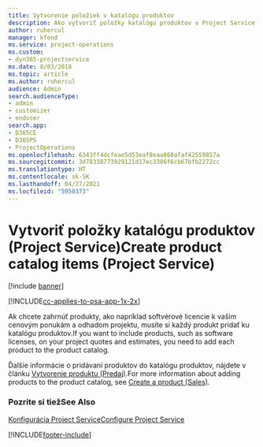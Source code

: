 ```yaml
---
title: Vytvorenie položiek v katalógu produktov
description: Ako vytvoriť položky katalógu produktov v Project Service
author: ruhercul
manager: kfend
ms.service: project-operations
ms.custom:
- dyn365-projectservice
ms.date: 8/03/2018
ms.topic: article
ms.author: ruhercul
audience: Admin
search.audienceType:
- admin
- customizer
- enduser
search.app:
- D365CE
- D365PS
- ProjectOperations
ms.openlocfilehash: 6343ff4dcfeae5d53eaf8eaa860afaf42559857a
ms.sourcegitcommit: 3d78338773929121d17ec3386f6cb67bfb2272cc
ms.translationtype: HT
ms.contentlocale: sk-SK
ms.lasthandoff: 04/27/2021
ms.locfileid: "5950373"
---
```

# <a name="create-product-catalog-items-project-service"></a><span data-ttu-id="1e771-103">Vytvoriť položky katalógu produktov (Project Service)</span><span class="sxs-lookup"><span data-stu-id="1e771-103">Create product catalog items (Project Service)</span></span>

[!include [banner](../includes/psa-now-project-operations.md)]

[!INCLUDE[cc-applies-to-psa-app-1x-2x](../includes/cc-applies-to-psa-app-1x-2x.md)]

<span data-ttu-id="1e771-104">Ak chcete zahrnúť produkty, ako napríklad softvérové licencie k vašim cenovým ponukám a odhadom projektu, musíte si každý produkt pridať ku katalógu produktov.</span><span class="sxs-lookup"><span data-stu-id="1e771-104">If you want to include products, such as software licenses, on your project quotes and estimates, you need to add each product to the product catalog.</span></span>  
  
 <span data-ttu-id="1e771-105">Ďalšie informácie o pridávaní produktov do katalógu produktov, nájdete v článku [Vytvorenie produktu (Predaj)](/dynamics365/sales-enterprise/create-product-sales).</span><span class="sxs-lookup"><span data-stu-id="1e771-105">For more information about adding products to the product catalog, see [Create a product (Sales)](/dynamics365/sales-enterprise/create-product-sales).</span></span>  
  
### <a name="see-also"></a><span data-ttu-id="1e771-106">Pozrite si tiež</span><span class="sxs-lookup"><span data-stu-id="1e771-106">See Also</span></span>  
 [<span data-ttu-id="1e771-107">Konfigurácia Project Service</span><span class="sxs-lookup"><span data-stu-id="1e771-107">Configure Project Service</span></span>](../psa/configure.md)


[!INCLUDE[footer-include](../includes/footer-banner.md)]